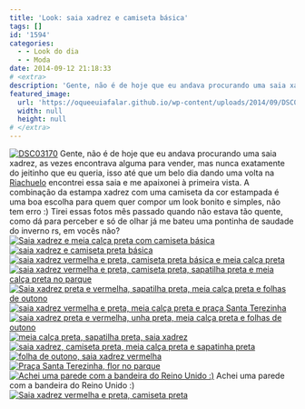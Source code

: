 ```yaml
---
title: 'Look: saia xadrez e camiseta básica'
tags: []
id: '1594'
categories:
  - - Look do dia
  - - Moda
date: 2014-09-12 21:18:33
# <extra>
description: 'Gente, não é de hoje que eu andava procurando uma saia xadrez, as vezes encontrava alguma para vender, mas nunca exatamente do jeitinho que eu queria, isso até que um belo dia dando uma volta na Riachuelo encontrei essa saia e me apaixonei à primeira vista. A combinação da estampa xadrez com uma camiseta da cor estampada é uma boa escolha para quem quer compor um look bonito e simples, não tem erro 🙂 Tirei essas fotos mês passado quando não estava tão quente, como dá para perceber e só de olhar já me bateu uma pontinha de saudade do inverno rs, em vocês não?'
featured_image: 
  url: 'https://oqueeuiafalar.github.io/wp-content/uploads/2014/09/DSC03170.jpg'
  width: null
  height: null
# </extra>
---
```


[![DSC03170](/wp-content/uploads/2014/09/DSC03170.jpg)](/wp-content/uploads/2014/09/DSC03170.jpg) Gente, não é de hoje que eu andava procurando uma saia xadrez, as vezes encontrava alguma para vender, mas nunca exatamente do jeitinho que eu queria, isso até que um belo dia dando uma volta na [Riachuelo](http://riachuelo.com.br/ "Loja Riachuelo, saia xadrez ") encontrei essa saia e me apaixonei à primeira vista. A combinação da estampa xadrez com uma camiseta da cor estampada é uma boa escolha para quem quer compor um look bonito e simples, não tem erro :) Tirei essas fotos mês passado quando não estava tão quente, como dá para perceber e só de olhar já me bateu uma pontinha de saudade do inverno rs, em vocês não? [![Saia xadrez e meia calça preta com camiseta básica ](/wp-content/uploads/2014/09/DSC03167.jpg)](/wp-content/uploads/2014/09/DSC03167.jpg)[![saia xadrez e camiseta preta básica ](/wp-content/uploads/2014/09/DSC03173.jpg)](/wp-content/uploads/2014/09/DSC03173.jpg)[![saia xadrez vermelha e preta, camiseta preta básica e meia calça preta](/wp-content/uploads/2014/09/DSC03174.jpg)](/wp-content/uploads/2014/09/DSC03174.jpg)[![saia xadrez vermelha e preta, camiseta preta, sapatilha preta e meia calça preta no parque](/wp-content/uploads/2014/09/DSC03179.jpg)](/wp-content/uploads/2014/09/DSC03179.jpg)[![Saia xadrez preta e vermelha, sapatilha preta, meia calça preta e folhas de outono ](/wp-content/uploads/2014/09/DSC03177.jpg)](/wp-content/uploads/2014/09/DSC03177.jpg) [![saia xadrez vermelha e preta, meia calça preta e praça Santa Terezinha ](/wp-content/uploads/2014/09/DSC03168.jpg)](/wp-content/uploads/2014/09/DSC03168.jpg)[![saia xadrez preta e vermelha, unha preta, meia calça preta e folhas de outono ](/wp-content/uploads/2014/09/DSC03180.jpg)](/wp-content/uploads/2014/09/DSC03180.jpg)[![meia calça preta, sapatilha preta, saia xadrez ](/wp-content/uploads/2014/09/DSC03171.jpg)](/wp-content/uploads/2014/09/DSC03171.jpg) [![saia xadrez, camiseta preta, meia calça preta e sapatinha preta ](/wp-content/uploads/2014/09/DSC03172.jpg)](/wp-content/uploads/2014/09/DSC03172.jpg)[![folha de outono, saia xadrez vermelha ](/wp-content/uploads/2014/09/DSC03181.jpg)](/wp-content/uploads/2014/09/DSC03181.jpg)[![Praça Santa Terezinha, flor no parque ](/wp-content/uploads/2014/09/DSC03185.jpg)](/wp-content/uploads/2014/09/DSC03185.jpg) [![Achei uma parede com a bandeira do Reino Unido :)](/wp-content/uploads/2014/09/DSC03186-sem-quadrado.jpg)](/wp-content/uploads/2014/09/DSC03186-sem-quadrado.jpg) Achei uma parede com a bandeira do Reino Unido :) [![Saia xadrez vermelha e preta, camiseta preta ](/wp-content/uploads/2014/09/DSC03166.jpg)](/wp-content/uploads/2014/09/DSC03166.jpg)

